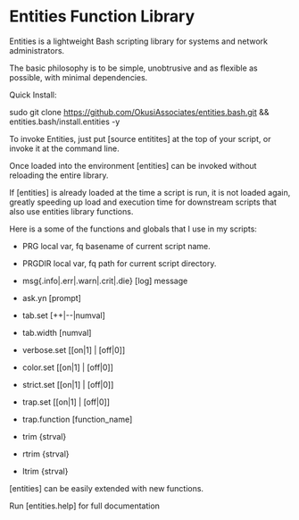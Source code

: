 # Entities Function Library

Entities is a lightweight Bash scripting library for systems and network administrators.

The basic philosophy is to be simple, unobtrusive and as flexible as possible, with minimal dependencies.

Quick Install:
  
  sudo git clone https://github.com/OkusiAssociates/entities.bash.git && entities.bash/install.entities -y

To invoke Entities, just put [source entitites] at the top of your script, or invoke it at the command line.

Once loaded into the environment [entities] can be invoked without reloading the entire library.

If [entities] is already loaded at the time a script is run, it is not loaded again, greatly speeding up load and execution time for downstream scripts that also use entities library functions.

Here is a some of the functions and globals that I use in my scripts:

  *  PRG		local var, fq basename of current script name.
  *  PRGDIR	local var, fq path for current script directory.
  
  * msg{.info|.err|.warn|.crit|.die} [log] message
  * ask.yn [prompt]
  * tab.set [++|--|numval]
  * tab.width [numval]
  * verbose.set [[on|1] | [off|0]]
  * color.set [[on|1] | [off|0]]
  * strict.set [[on|1] | [off|0]]
  * trap.set [[on|1] | [off|0]]
  * trap.function [function_name]
  * trim {strval}
  * rtrim {strval}
  * ltrim {strval}

[entities] can be easily extended with new functions.

Run [entities.help] for full documentation

